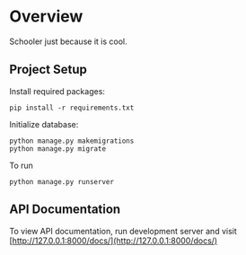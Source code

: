 
# Overview

Schooler just because it is cool.




## Project Setup

Install required packages:
```
pip install -r requirements.txt
```

Initialize database:
```
python manage.py makemigrations
python manage.py migrate
```

To run
```
python manage.py runserver
```




## API Documentation

To view API documentation, run development server and visit [http://127.0.0.1:8000/docs/](http://127.0.0.1:8000/docs/)


